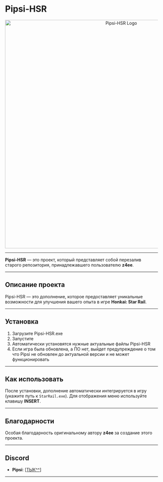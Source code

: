 # Pipsi-HSR

<div align="center">
  <img src="https://github.com/user-attachments/assets/6c1e8274-06b0-475f-9e74-b71f020bd3d2" alt="Pipsi-HSR Logo" width="750">
</div>

---

**Pipsi-HSR** — это проект, который представляет собой перезалив старого репозитория, принадлежавшего пользователю **z4ee**.

---

## Описание проекта

Pipsi-HSR — это дополнение, которое предоставляет уникальные возможности для улучшения вашего опыта в игре **Honkai: Star Rail**.

---

## Установка

1. Загрузите Pipsi-HSR.exe
2. Запустите
3. Автоматически установятся нужные актуальные файлы Pipsi-HSR
4. Если игра была обновлена, а ПО нет, выйдет предупреждение о том что Pipsi не обновлен до актуальной версии и не может функционировать

---

## Как использовать

После установки, дополнение автоматически интегрируется в игру (укажите путь к `StarRail.exe`). Для отображения меню используйте клавишу **INSERT**.

---

## Благодарности

Особая благодарность оригинальному автору **z4ee** за создание этого проекта.

---

## Discord

- **Pipsi**: [[ТЫК^^](https://discord.gg/XXqNWyuYsP)]

---
